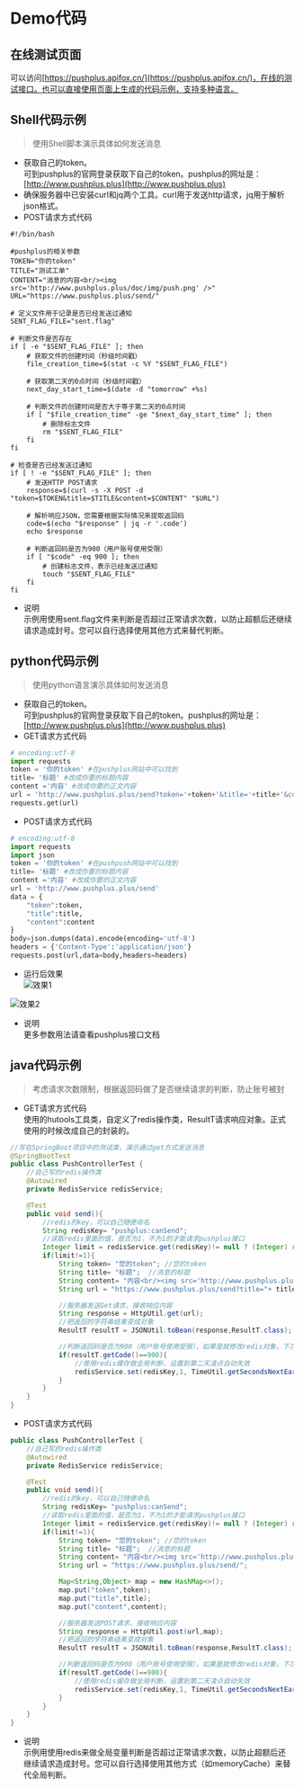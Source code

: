 # Demo代码

## 在线测试页面
可以访问[https://pushplus.apifox.cn/](https://pushplus.apifox.cn/)，在线的测试接口。也可以直接使用页面上生成的代码示例，支持多种语言。

## Shell代码示例
> 使用Shell脚本演示具体如何发送消息

- 获取自己的token。\
可到pushplus的官网登录获取下自己的token。pushplus的网址是：[http://www.pushplus.plus](http://www.pushplus.plus)
- 确保服务器中已安装curl和jq两个工具。curl用于发送http请求，jq用于解析json格式。
- POST请求方式代码

```shell
#!/bin/bash

#pushplus的相关参数
TOKEN="你的token"
TITLE="测试工单"
CONTENT="消息的内容<br/><img src='http://www.pushplus.plus/doc/img/push.png' />"
URL="https://www.pushplus.plus/send/"

# 定义文件用于记录是否已经发送过通知
SENT_FLAG_FILE="sent.flag"

# 判断文件是否存在
if [ -e "$SENT_FLAG_FILE" ]; then
    # 获取文件的创建时间（秒级时间戳）
    file_creation_time=$(stat -c %Y "$SENT_FLAG_FILE")

    # 获取第二天的0点时间（秒级时间戳）
    next_day_start_time=$(date -d "tomorrow" +%s)

    # 判断文件的创建时间是否大于等于第二天的0点时间
    if [ "$file_creation_time" -ge "$next_day_start_time" ]; then
        # 删除标志文件
        rm "$SENT_FLAG_FILE"
    fi
fi

# 检查是否已经发送过通知
if [ ! -e "$SENT_FLAG_FILE" ]; then
    # 发送HTTP POST请求
    response=$(curl -s -X POST -d "token=$TOKEN&title=$TITLE&content=$CONTENT" "$URL")

    # 解析响应JSON，您需要根据实际情况来提取返回码
    code=$(echo "$response" | jq -r '.code')
    echo $response

    # 判断返回码是否为900（用户账号使用受限）
    if [ "$code" -eq 900 ]; then
        # 创建标志文件，表示已经发送过通知
        touch "$SENT_FLAG_FILE"
    fi
fi
```
- 说明\
示例用使用sent.flag文件来判断是否超过正常请求次数，以防止超额后还继续请求造成封号。您可以自行选择使用其他方式来替代判断。

## python代码示例
> 使用python语言演示具体如何发送消息

- 获取自己的token。\
可到pushplus的官网登录获取下自己的token。pushplus的网址是：[http://www.pushplus.plus](http://www.pushplus.plus)
- GET请求方式代码
```python
# encoding:utf-8
import requests
token = '你的token' #在pushplus网站中可以找到
title= '标题' #改成你要的标题内容
content ='内容' #改成你要的正文内容
url = 'http://www.pushplus.plus/send?token='+token+'&title='+title+'&content='+content
requests.get(url)

```


- POST请求方式代码

```python
# encoding:utf-8
import requests
import json
token = '你的token' #在pushpush网站中可以找到
title= '标题' #改成你要的标题内容
content ='内容' #改成你要的正文内容
url = 'http://www.pushplus.plus/send'
data = {
    "token":token,
    "title":title,
    "content":content
}
body=json.dumps(data).encode(encoding='utf-8')
headers = {'Content-Type':'application/json'}
requests.post(url,data=body,headers=headers)
```

- 运行后效果\
![效果1](../images/message.jpg)

![效果2](../images/message2.jpg)

- 说明\
更多参数用法请查看pushplus接口文档

## java代码示例
> 考虑请求次数限制，根据返回码做了是否继续请求的判断，防止账号被封

- GET请求方式代码\
使用的hutools工具类，自定义了redis操作类，ResultT请求响应对象。正式使用的时候改成自己的封装的。

```java
//写在SpringBoot项目中的测试类，演示通过get方式发送消息
@SpringBootTest
public class PushControllerTest {
    //自己写的redis操作类
    @Autowired
    private RedisService redisService;

    @Test
    public void send(){
        //redis的key，可以自己随便命名
        String redisKey= "pushplus:canSend";
        //读取redis里面的值，是否为1，不为1的才能请求pushplus接口
        Integer limit = redisService.get(redisKey)!= null ? (Integer) redisService.get(redisKey):0;
        if(limit!=1){
            String token= "您的token"; //您的token
            String title= "标题";  //消息的标题
            String content= "内容<br/><img src='http://www.pushplus.plus/doc/img/push.png' />";  //消息的内容,包含文字、换行和图片
            String url = "https://www.pushplus.plus/send?title="+ title +"&content="+ content +"&token=" + token;

            //服务器发送Get请求，接收响应内容
            String response = HttpUtil.get(url);
            //把返回的字符串结果变成对象
            ResultT resultT = JSONUtil.toBean(response,ResultT.class);

            //判断返回码是否为900（用户账号使用受限），如果是就修改redis对象，下次请求不在发送
            if(resultT.getCode()==900){
                //使用redis缓存做全局判断，设置到第二天凌点自动失效
                redisService.set(redisKey,1, TimeUtil.getSecondsNextEarlyMorning());
            }
        }
    }
}
```

- POST请求方式代码
```java
public class PushControllerTest {
    //自己写的redis操作类
    @Autowired
    private RedisService redisService;

    @Test
    public void send(){
        //redis的key，可以自己随便命名
        String redisKey= "pushplus:canSend";
        //读取redis里面的值，是否为1，不为1的才能请求pushplus接口
        Integer limit = redisService.get(redisKey)!= null ? (Integer) redisService.get(redisKey):0;
        if(limit!=1){
            String token= "您的token"; //您的token
            String title= "标题";  //消息的标题
            String content= "内容<br/><img src='http://www.pushplus.plus/doc/img/push.png' />";  //消息的内容
            String url = "https://www.pushplus.plus/send/";

            Map<String,Object> map = new HashMap<>();
            map.put("token",token);
            map.put("title",title);
            map.put("content",content);

            //服务器发送POST请求，接收响应内容
            String response = HttpUtil.post(url,map);
            //把返回的字符串结果变成对象
            ResultT resultT = JSONUtil.toBean(response,ResultT.class);

            //判断返回码是否为900（用户账号使用受限），如果是就修改redis对象，下次请求不在发送
            if(resultT.getCode()==900){
                //使用redis缓存做全局判断，设置到第二天凌点自动失效
                redisService.set(redisKey,1, TimeUtil.getSecondsNextEarlyMorning());
            }
        }
    }
}

```

- 说明\
示例用使用redis来做全局变量判断是否超过正常请求次数，以防止超额后还继续请求造成封号。您可以自行选择使用其他方式（如memoryCache）来替代全局判断。